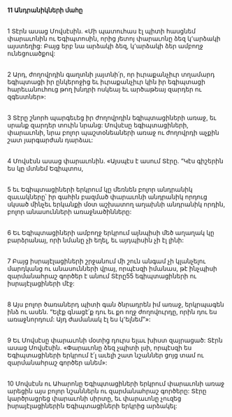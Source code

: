 **11 Անդրանիկների մահը**

\
1 Տէրն ասաց Մովսէսին. «Մի պատուհաս էլ պիտի հասցնեմ փարաւոնին ու Եգիպտոսին, որից յետոյ փարաւոնը ձեզ կ՚արձակի այստեղից: Բայց երբ նա արձակի ձեզ, կ՚արձակի ձեր ամբողջ ունեցուածքով:

\
2 Արդ, ժողովրդին գաղտնի յայտնի՛ր, որ իւրաքանչիւր տղամարդ եգիպտացի իր ընկերոջից եւ իւրաքանչիւր կին իր եգիպտացի հարեւանուհուց թող խնդրի ոսկեայ եւ արծաթեայ զարդեր ու զգեստներ»:

\
3 Տէրը շնորհ պարգեւեց իր ժողովրդին եգիպտացիների առաջ, եւ սրանք զարդեր տուին նրանց: Մովսէսը եգիպտացիների, փարաւոնի, նրա բոլոր պաշտօնեաների առաջ ու ժողովրդի աչքին շատ յարգարժան դարձաւ:

\
4 Մովսէսն ասաց փարաւոնին. «Այսպէս է ասում Տէրը. “Կէս գիշերին ես կը մտնեմ Եգիպտոս,

\
5 եւ Եգիպտացիների երկրում կը մեռնեն բոլոր անդրանիկ զաւակները՝ իր գահին բազմած փարաւոնի անդրանիկ որդուց սկսած մինչեւ երկանքի մօտ աշխատող աղախնի անդրանիկ որդին, բոլոր անասունների առաջնածինները:

\
6 Եւ Եգիպտացիների ամբողջ երկրում այնպիսի մեծ աղաղակ կը բարձրանայ, որի նմանը չի եղել, եւ այդպիսին չի էլ լինի:

\
7 Բայց իսրայէլացիների շրջանում մի շուն անգամ չի կլանչելու մարդկանց ու անասունների վրայ, որպէսզի իմանաս, թէ ինչպիսի զարմանահրաշ գործեր է անում Տէրը55 եգիպտացիների ու իսրայէլացիների մէջ:

\
8 Այս բոլոր ծառաներդ պիտի գան ծնրադրեն իմ առաջ, երկրպագեն ինձ ու ասեն. “Ելէք գնացէ՛ք դու եւ քո ողջ ժողովուրդը, որին դու ես առաջնորդում: Այդ ժամանակ էլ ես կ՚ելնեմ”»:

\
9 Եւ Մովսէսը փարաւոնի մօտից դուրս ելաւ խիստ զայրացած: Տէրն ասաց Մովսէսին. «Փարաւոնը ձեզ չպիտի լսի, որպէսզի ես Եգիպտացիների երկրում է՛լ աւելի շատ նշաններ ցոյց տամ ու զարմանահրաշ գործեր անեմ»:

\
10 Մովսէսն ու Ահարոնը Եգիպտացիների երկրում փարաւոնի առաջ արեցին այս բոլոր նշաններն ու զարմանահրաշ գործերը: Տէրը կարծրացրեց փարաւոնի սիրտը, եւ փարաւոնը չուզեց իսրայէլացիներին Եգիպտացիների երկրից արձակել:
